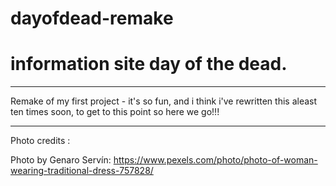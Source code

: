 # dayofdead-remake
<h1>information site day of the dead. </h1>

<hr>
<p>Remake of my first project - it's so fun, and i think i've rewritten this aleast ten times soon, to get to this point so here we go!!!</p>
<hr>





Photo credits : 

Photo by Genaro Servín: https://www.pexels.com/photo/photo-of-woman-wearing-traditional-dress-757828/
